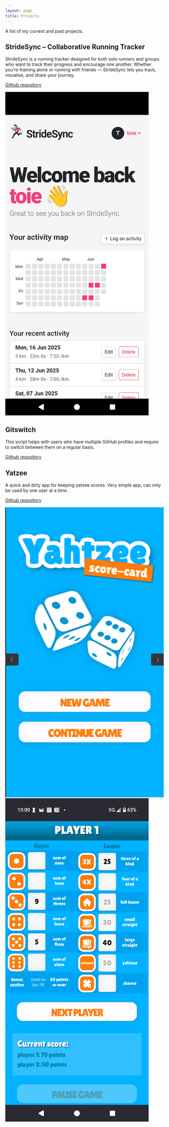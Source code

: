 ```yaml
---
layout: page
title: Projects
---
```


A list of my current and past projects. 

## StrideSync – Collaborative Running Tracker
StrideSync is a running tracker designed for both solo runners and groups who want to track their progress and encourage one another. Whether you're training alone or running with friends — StrideSync lets you track, visualise, and share your journey.

[Github repository](https://github.com/to-ie/StrideSync)

![stride sync](/img/blog-posts/stridesync.png)


## Gitswitch

This script helps with users who have multiple GitHub profiles and require to switch between them on a regular basis.

[Github repository](https://github.com/to-ie/gitswitch)


## Yatzee

A quick and dirty app for keeping yatzee scores. Very simple app, can only be used by one user at a time.

[Github repository](https://github.com/to-ie/yatzee)

![stride sync](/img/blog-posts/yatzee.png)
![stride sync](/img/blog-posts/yatzee1.png)
